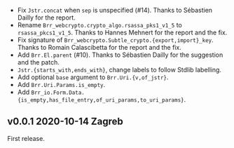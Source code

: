 

- Fix `Jstr.concat` when `sep` is unspecified (#14).
  Thanks to Sébastien Dailly for the report.
- Rename `Brr_webcrypto.crypto_algo.rsassa_pks1_v1_5` to `rsassa_pkcs1_v1_5`. 
  Thanks to Hannes Mehnert for the report and the fix.
- Fix signature of `Brr_webcrypto.Subtle_crypto.{export,import}_key`. 
  Thanks to Romain Calascibetta for the report and the fix.
- Add `Brr.El.parent` (#10).
  Thanks to Sébastien Dailly for the suggestion and the patch.
- `Jstr.{starts_with,ends_with}`, change labels to follow Stdlib labelling. 
- Add optional `base` argument to `Brr.Uri.{v,of_jstr}`.
- Add `Brr.Uri.Params.is_empty`.
- Add `Brr_io.Form.Data.{is_empty,has_file_entry,of_uri_params,to_uri_params}`.


v0.0.1 2020-10-14 Zagreb
------------------------

First release. 
